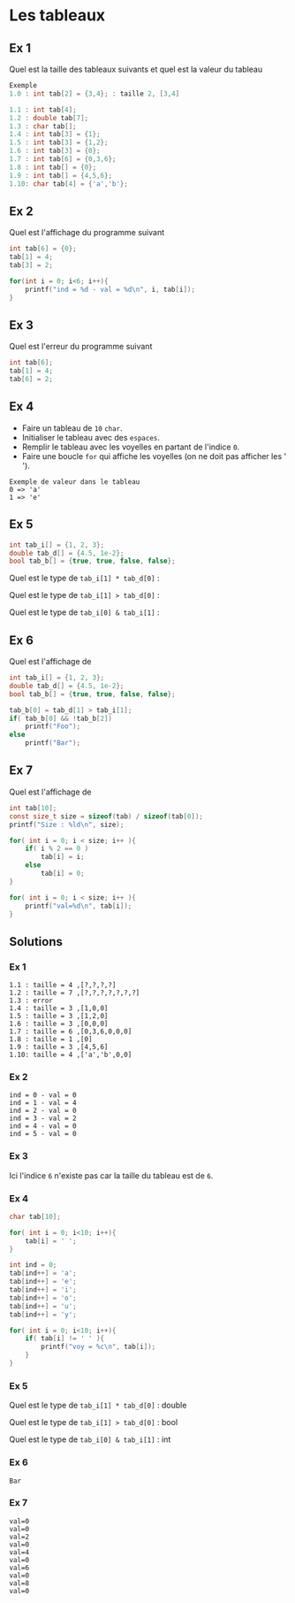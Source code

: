 # Les tableaux

## Ex 1

Quel est la taille des tableaux suivants et quel est la valeur du tableau

```c
Exemple
1.0 : int tab[2] = {3,4}; : taille 2, [3,4]

1.1 : int tab[4];
1.2 : double tab[7];
1.3 : char tab[];
1.4 : int tab[3] = {1};
1.5 : int tab[3] = {1,2};
1.6 : int tab[3] = {0};
1.7 : int tab[6] = {0,3,6};
1.8 : int tab[] = {0};
1.9 : int tab[] = {4,5,6};
1.10: char tab[4] = {'a','b'};
```

## Ex 2

Quel est l'affichage du programme suivant

```c
int tab[6] = {0};
tab[1] = 4;
tab[3] = 2;

for(int i = 0; i<6; i++){
    printf("ind = %d - val = %d\n", i, tab[i]);
}
```

## Ex 3

Quel est l'erreur du programme suivant

```c
int tab[6];
tab[1] = 4;
tab[6] = 2;
```

## Ex 4

- Faire un tableau de `10` `char`.
- Initialiser le tableau avec des `espaces`.
- Remplir le tableau avec les voyelles en partant de l'indice `0`.
- Faire une boucle `for` qui affiche les voyelles
  (on ne doit pas afficher les ' ').

```console
Exemple de valeur dans le tableau
0 => 'a'
1 => 'e'
```

## Ex 5

```c
int tab_i[] = {1, 2, 3};
double tab_d[] = {4.5, 1e-2};
bool tab_b[] = {true, true, false, false};
```

Quel est le type de `tab_i[1] * tab_d[0]` :

Quel est le type de `tab_i[1] > tab_d[0]` :

Quel est le type de `tab_i[0] & tab_i[1]` :


## Ex 6

Quel est l'affichage de 

```c
int tab_i[] = {1, 2, 3};
double tab_d[] = {4.5, 1e-2};
bool tab_b[] = {true, true, false, false};

tab_b[0] = tab_d[1] > tab_i[1];
if( tab_b[0] && !tab_b[2])
    printf("Foo");
else
    printf("Bar");
```

## Ex 7

Quel est l'affichage de 

```c
int tab[10];
const size_t size = sizeof(tab) / sizeof(tab[0]);
printf("Size : %ld\n", size);

for( int i = 0; i < size; i++ ){
    if( i % 2 == 0 )
        tab[i] = i;
    else
        tab[i] = 0;
}

for( int i = 0; i < size; i++ ){
    printf("val=%d\n", tab[i]);
}
```


## Solutions

### Ex 1
```connsole
1.1 : taille = 4 ,[?,?,?,?]
1.2 : taille = 7 ,[?,?,?,?,?,?,?]
1.3 : error
1.4 : taille = 3 ,[1,0,0]
1.5 : taille = 3 ,[1,2,0]
1.6 : taille = 3 ,[0,0,0]
1.7 : taille = 6 ,[0,3,6,0,0,0]
1.8 : taille = 1 ,[0]
1.9 : taille = 3 ,[4,5,6]
1.10: taille = 4 ,['a','b',0,0]
```

### Ex 2

```console
ind = 0 - val = 0
ind = 1 - val = 4
ind = 2 - val = 0
ind = 3 - val = 2
ind = 4 - val = 0
ind = 5 - val = 0
```

### Ex 3

Ici l'indice `6` n'existe pas car la taille du tableau est de `6`.

### Ex 4

```c
char tab[10];

for( int i = 0; i<10; i++){
    tab[i] = ' ';
}

int ind = 0;
tab[ind++] = 'a';
tab[ind++] = 'e';
tab[ind++] = 'i';
tab[ind++] = 'o';
tab[ind++] = 'u';
tab[ind++] = 'y';

for( int i = 0; i<10; i++){
    if( tab[i] != ' ' ){
        printf("voy = %c\n", tab[i]);
    }
}
```

### Ex 5

Quel est le type de `tab_i[1] * tab_d[0]` : double

Quel est le type de `tab_i[1] > tab_d[0]` : bool

Quel est le type de `tab_i[0] & tab_i[1]` : int

### Ex 6
```console
Bar
```

### Ex 7
```console
val=0
val=0
val=2
val=0
val=4
val=0
val=6
val=0
val=8
val=0
```
